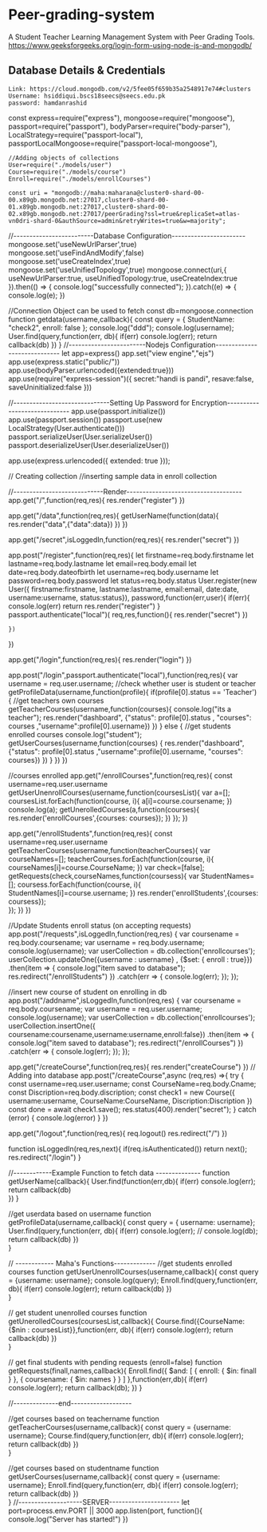 # Peer-grading-system
A Student Teacher Learning Management System with Peer Grading Tools. </br>
https://www.geeksforgeeks.org/login-form-using-node-js-and-mongodb/ </br>

## Database Details & Credentials
```
Link: https://cloud.mongodb.com/v2/5fee05f659b35a2548917e74#clusters
Username: hsiddiqui.bscs18seecs@seecs.edu.pk 
password: hamdanrashid

```



const express=require("express"),
    mongoose=require("mongoose"),
    passport=require("passport"),
    bodyParser=require("body-parser"),
    LocalStrategy=require("passport-local"),
    passportLocalMongoose=require("passport-local-mongoose"),

    //Adding objects of collections
    User=require("./models/user")
    Course=require("./models/course")
    Enroll=require("./models/enrollCourses")

    const uri = "mongodb://maha:maharana@cluster0-shard-00-00.x89gb.mongodb.net:27017,cluster0-shard-00-01.x89gb.mongodb.net:27017,cluster0-shard-00-02.x89gb.mongodb.net:27017/peerGrading?ssl=true&replicaSet=atlas-vn0dri-shard-0&authSource=admin&retryWrites=true&w=majority";
    

//-------------------------Database Configuration-----------------------
mongoose.set('useNewUrlParser',true)
mongoose.set('useFindAndModify',false)
mongoose.set('useCreateIndex',true)
mongoose.set('useUnifiedTopology',true)
mongoose.connect(uri,{
    useNewUrlParser:true,
    useUnifiedTopology:true,
    useCreateIndex:true
}).then(() => {
    console.log("successfully connected");
}).catch((e) => {
    console.log(e);
})


//Connection Object can be used to fetch
const db=mongoose.connection
function getdata(username,callback){
    const query = { StudentName: "check2", enroll: false };
    console.log("ddd");
    console.log(username);  
    User.find(query,function(err, db){
        if(err) console.log(err);
        return callback(db)
    })
}
//------------------------Nodejs Configuration-----------------------------
let app=express()
app.set("view engine","ejs")
app.use(express.static("public/"))
app.use(bodyParser.urlencoded({extended:true}))
app.use(require("express-session")({
    secret:"handi is pandi",
    resave:false,
    saveUninitialized:false
}))

//------------------------------Setting Up Password for Encryption-----------------------------
app.use(passport.initialize())
app.use(passport.session())
passport.use(new LocalStrategy(User.authenticate()))
passport.serializeUser(User.serializeUser())
passport.deserializeUser(User.deserializeUser())


app.use(express.urlencoded({ extended: true }));


// Creating collection
//inserting sample data in enroll collection


//----------------------------Render------------------------------------
app.get("/",function(req,res){
    res.render("register")
})

app.get("/data",function(req,res){
    getUserName(function(data){
        res.render("data",{"data":data})
    })
})

app.get("/secret",isLoggedIn,function(req,res){
    res.render("secret")
})

app.post("/register",function(req,res){
    let firstname=req.body.firstname
    let lastname=req.body.lastname
    let email=req.body.email
    let date=req.body.dateofbirth
    let username=req.body.username
    let password=req.body.password
    let status=req.body.status
    User.register(new User({
        firstname:firstname,
        lastname:lastname,
        email:email,
        date:date,
        username:username,
        status:status}),
    password,function(err,user){
        if(err){
            console.log(err)
            return res.render("register")
        }
        passport.authenticate("local")(
            req,res,function(){
                res.render("secret")
            })
        
    })
})

app.get("/login",function(req,res){
    res.render("login")
})

app.post("/login",passport.authenticate("local"),function(req,res){
    var username = req.user.username;
    //check whether user is student or teacher
    getProfileData(username,function(profile){
        if(profile[0].status == 'Teacher') {
            //get teachers own courses
            getTeacherCourses(username,function(courses){
                console.log("its a teacher");
                res.render("dashboard", {"status": profile[0].status , "courses": courses ,"username":profile[0].username})
            }) 
        }
        else {
            //get students enrolled courses
            console.log("student");
            getUserCourses(username,function(courses) {
                res.render("dashboard", {"status": profile[0].status ,"username":profile[0].username, "courses": courses})
            })
        }
    }) 
})


//courses enrolled
app.get("/enrollCourses",function(req,res){
     const username=req.user.username
    getUserUnenrollCourses(username,function(coursesList){ 
        var a=[];
        coursesList.forEach(function(course, i){
            a[i]=course.coursename;
        })
        console.log(a);
        getUnerolledCourses(a,function(courses){
            res.render('enrollCourses',{courses: courses});
        }) 
    });
})


app.get("/enrollStudents",function(req,res){
    const username=req.user.username
    getTeacherCourses(username,function(teacherCourses){
                var courseNames=[];
                teacherCourses.forEach(function(course, i){
                courseNames[i]=course.CourseName;
            })
                var check=[false];      
                getRequests(check,courseNames,function(coursess){
                    var StudentNames=[];
                    coursess.forEach(function(course, i){
                    StudentNames[i]=course.username;
                 })
                    res.render('enrollStudents',{courses: coursess});   
        });
    })
})
   
//Update Students enroll status (on accepting requests)
app.post("/requests",isLoggedIn,function(req,res) {
    var coursename = req.body.coursename;
    var username = req.body.username;
    console.log(username);
    var userCollection = db.collection('enrollcourses');
    userCollection.updateOne({username : username} , {$set: { enroll : true}})
    .then(item => {
      console.log("item saved to database");
      res.redirect("/enrollStudents")
    })
    .catch(err => {
      console.log(err);
    });
  });


//insert new course of student on enrolling in db
app.post("/addname",isLoggedIn,function(req,res) {
    var coursename = req.body.coursename;
    var username = req.user.username;
    console.log(username);
    var userCollection = db.collection('enrollcourses');
    userCollection.insertOne({ coursename:coursename,username:username,enroll:false})
    .then(item => {
      console.log("item saved to database");
      res.redirect("/enrollCourses")
    })
    .catch(err => {
      console.log(err);
    });
  });

app.get("/createCourse",function(req,res){
    res.render("createCourse")
})
// Adding into database
app.post("/createCourse",async (req,res) =>{
    try {
        const username=req.user.username;
        const CourseName=req.body.Cname;
        const Discription=req.body.discription;
        const check1 = new Course({
            username:username,
            CourseName:CourseName,
            Discription:Discription
        })
        const done = await check1.save();
        res.status(400).render("secret");
    } catch (error) {
       console.log(error)
    }
})



app.get("/logout",function(req,res){
    req.logout()
    res.redirect("/")
})

function isLoggedIn(req,res,next){
    if(req.isAuthenticated()) return next();
    res.redirect("/login")
}

//------------Example Function to fetch data --------------
function getUserName(callback){
    User.find(function(err,db){
       if(err) console.log(err);
            return callback(db)                
        })
}


//get userdata based on username
function getProfileData(username,callback){
    const query = { username: username};
    User.find(query,function(err, db){
        if(err) console.log(err);
       // console.log(db);
        return callback(db)
    })        
}

// ------------ Maha's Functions-------------
//get students enrolled courses
function getUserUnenrollCourses(username,callback){
    const query = {username: username};
    console.log(query);
    Enroll.find(query,function(err, db){
        if(err) console.log(err);
        return callback(db)
    })        
}

// get student unenrolled courses
function getUnerolledCourses(coursesList,callback){
    Course.find({CourseName: {$nin : coursesList}},function(err, db){
        if(err) console.log(err);
        return callback(db)
    })        
}

// get final students with pending requests (enroll=false)
function getRequests(finall,names,callback){
    Enroll.find({ $and: [ { enroll: { $in: finall } }, { coursename: { $in: names } } ] },function(err,db){
        if(err) console.log(err);
        return callback(db);
    })
}

//--------------end-------------------
    

//get courses based on teachername
function getTeacherCourses(username,callback){
    const query = {username: username};
    Course.find(query,function(err, db){
        if(err) console.log(err);
        return callback(db)
    })        
}


//get courses based on studentname
function getUserCourses(username,callback){
    const query = {username: username};
    Enroll.find(query,function(err, db){
        if(err) console.log(err);
        return callback(db)
    })        
}
//--------------------SERVER----------------------
let port=process.env.PORT || 3000
app.listen(port, function(){
    console.log("Server has started!")
})






